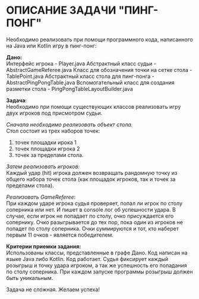 # ОПИСАНИЕ ЗАДАЧИ "ПИНГ-ПОНГ"
Необходимо реализовать при помощи программного кода,
написанного на Java или Kotlin игру в пинг-понг:

<b>Дано:</b><br>
Интерфейс игрока - Player.java
Абстрактный класс судьи - AbstractGameReferee.java
Класс для обозначения точки на сетке стола - TablePoint.java
Абстрактный класс стола для пинг-понга - AbstractPingPongTable.java
Вспомогательный класс для создания разметки стола - PingPongTableLayoutBuilder.java

<b>Задача</b>:<br>
Необходимо при помощи существующих классов реализовать игру двух игроков под присмотром судьи.

<i>Сначала необходимо реализовать объект стола.</i><br>
Стол состоит из трех наборов точек:
1. точек площадки ирока 1 
2. точек площадки игрока 2
3. точек за пределами стола.

<i>Затем реализовать игроков:</i><br>
Каждый удар (hit) игрока должен возвращать рандомную точку из общего набора точек стола (как площадок игроков, так и точек за пределами стола).

<i>Реализовать GameReferee</i>:<br>
При каждом ударе игрока судья проверяет, попал ли игрок по столу соперника или нет. И пишет в console лог об успешности удара.
В случае, если игрок не попадает по столу, очко присуждается его сопернику.
Очко разыгрывается до тех пор, пока один из игроков не попадет по столу соперника.
Очки суммируются и тот, кто наберет первым 11 очков - является победителем.

<b>Критерии приемки задания:</b><br>
Использованы классы, представленные в графе Дано.
Код написан на языке Java либо Kotlin.
Код работает. Судья фиксирует каждый розыгрыш и точку удара игроком, а так же успешность его попадания по столу соперника.
При каждом запуске программы розыгрыш должен быть уникальным.

Задача не сложная. Желаем успеха!
